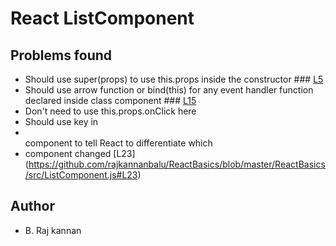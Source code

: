 # React ListComponent

## Problems found
- Should use super(props) to use this.props inside the constructor ### [L5](https://github.com/rajkannanbalu/ReactBasics/blob/master/ReactBasics/src/ListComponent.js#L5) 
- Should use arrow function or bind(this) for any event handler function declared inside class component ### [L15](https://github.com/rajkannanbalu/ReactBasics/blob/master/ReactBasics/src/ListComponent.js#L15) 
- Don't need to use this.props.onClick here
- Should use key in <li></li> component to tell React to differentiate which <li> component changed [L23] (https://github.com/rajkannanbalu/ReactBasics/blob/master/ReactBasics/src/ListComponent.js#L23)

## Author

- B. Raj kannan
